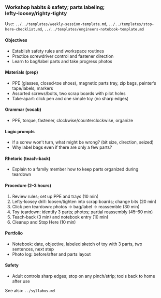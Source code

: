 ### Workshop habits & safety; parts labeling; lefty‑loosey/righty‑tighty

Use: `../../templates/weekly-session-template.md`, `../../templates/stop-here-checklist.md`, `../../templates/engineers-notebook-template.md`

#### Objectives
- Establish safety rules and workspace routines
- Practice screwdriver control and fastener direction
- Learn to bag/label parts and take progress photos

#### Materials (prep)
- PPE (glasses, closed‑toe shoes), magnetic parts tray, zip bags, painter’s tape/labels, markers
- Assorted screws/bolts, two scrap boards with pilot holes
- Take‑apart: click pen and one simple toy (no sharp edges)

#### Grammar (vocab)
- PPE, torque, fastener, clockwise/counterclockwise, organize

#### Logic prompts
- If a screw won’t turn, what might be wrong? (bit size, direction, seized)
- Why label bags even if there are only a few parts?

#### Rhetoric (teach‑back)
- Explain to a family member how to keep parts organized during teardown

#### Procedure (2–3 hours)
1) Review rules; set up PPE and trays (10 min)
2) Lefty‑loosey drill: loosen/tighten into scrap boards; change bits (20 min)
3) Click pen teardown: photos → bag/label → reassemble (30 min)
4) Toy teardown: identify 3 parts; photos; partial reassembly (45–60 min)
5) Teach‑back (3 min) and notebook entry (10 min)
6) Cleanup and Stop Here (10 min)

#### Portfolio
- Notebook: date, objective, labeled sketch of toy with 3 parts, two sentences, next step
- Photo log: before/after and parts layout

#### Safety
- Adult controls sharp edges; stop on any pinch/strip; tools back to home after use

See also: `../syllabus.md`
